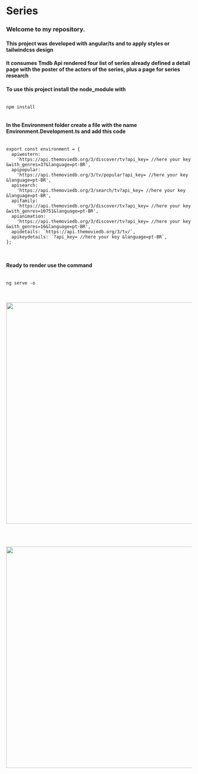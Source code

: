 # Series
<h3> Welcome to my repository.</h3>
<h4>This project was developed with angular/ts and to apply styles or tailwindcss design</h4>
<h4>It consumes Tmdb Api rendered four list of series already defined a detail page with the poster of the actors of the series, plus a page for series research</h4>
<h4>To use this project install the node_module with</h4>

````

npm install


````

<h4>In the Environment folder create a file with the name Environment.Development.ts and add this code</h4>


````

export const environment = {
  apiwestern:
    'https://api.themoviedb.org/3/discover/tv?api_key= //here your key &with_genres=37&language=pt-BR',
  apipopular:
    'https://api.themoviedb.org/3/tv/popular?api_key= //here your key  &language=pt-BR',
  apisearch:
    'https://api.themoviedb.org/3/search/tv?api_key= //here your key &language=pt-BR',
  apifamily:
    'https://api.themoviedb.org/3/discover/tv?api_key= //here your key &with_genres=10751&language=pt-BR',
  apianimation:
    'https://api.themoviedb.org/3/discover/tv?api_key= //here your key &with_genres=16&language=pt-BR',
  apidetails: `https://api.themoviedb.org/3/tv/`,
  apikeydetails: `?api_key= //here your key &language=pt-BR`,
};



````

<h4>Ready to render use the command</h4>

````

ng serve -o


````
<br>


<div> 
<img align="center" alto="Caio-traler"  height="600"  width="1280" src="https://github.com/Caio-Vieira/tvseries-angular.ts/assets/129814574/e9e72587-e37e-4ba5-a45a-f960095fc359">
</div>

<br></br>

<img align="center" alto="Caio-traler"  height="600"  width="1280" src="https://github.com/Caio-Vieira/tvseries-angular.ts/assets/129814574/df62d0ba-5f24-47a3-a378-8fe5883ab036">


